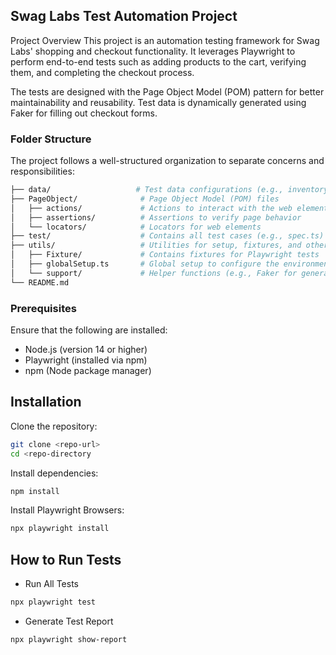 ## Swag Labs Test Automation Project
Project Overview
This project is an automation testing framework for Swag Labs' shopping and checkout functionality. It leverages Playwright to perform end-to-end tests such as adding products to the cart, verifying them, and completing the checkout process.

The tests are designed with the Page Object Model (POM) pattern for better maintainability and reusability. Test data is dynamically generated using Faker for filling out checkout forms.

### Folder Structure
The project follows a well-structured organization to separate concerns and responsibilities:

```bash
├── data/                   # Test data configurations (e.g., inventory details)
├── PageObject/              # Page Object Model (POM) files
│   ├── actions/             # Actions to interact with the web elements
│   ├── assertions/          # Assertions to verify page behavior
│   └── locators/            # Locators for web elements
├── test/                    # Contains all test cases (e.g., spec.ts)
├── utils/                   # Utilities for setup, fixtures, and other reusable components
│   ├── Fixture/             # Contains fixtures for Playwright tests
│   ├── globalSetup.ts       # Global setup to configure the environment
│   └── support/             # Helper functions (e.g., Faker for generating data)
└── README.md   
```
### Prerequisites
Ensure that the following are installed:

- Node.js (version 14 or higher)
- Playwright (installed via npm)
- npm (Node package manager)

## Installation
 Clone the repository:

```bash
git clone <repo-url>
cd <repo-directory
```

 Install dependencies:

```bash
npm install
```

 Install Playwright Browsers:

```bash
npx playwright install
```

## How to Run Tests
* Run All Tests

```bash
npx playwright test
```

* Generate Test Report

```bash
npx playwright show-report
```

